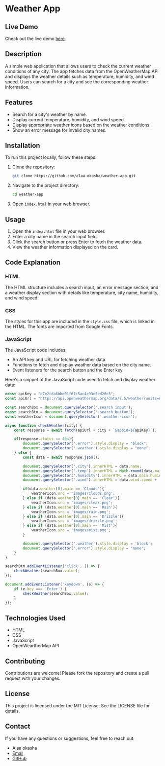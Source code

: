 # Weather App

## Live Demo
Check out the live demo [here](https://alaa-okasha.github.io/weather-app/).

## Description
A simple web application that allows users to check the current weather conditions of any city. The app fetches data from the OpenWeatherMap API and displays the weather details such as temperature, humidity, and wind speed. Users can search for a city and see the corresponding weather information.

## Features
- Search for a city's weather by name.
- Display current temperature, humidity, and wind speed.
- Display appropriate weather icons based on the weather conditions.
- Show an error message for invalid city names.

## Installation
To run this project locally, follow these steps:

1. Clone the repository:
    ```bash
    git clone https://github.com/alaa-okasha/weather-app.git
    ```

2. Navigate to the project directory:
    ```bash
    cd weather-app
    ```

3. Open `index.html` in your web browser.

## Usage
1. Open the `index.html` file in your web browser.
2. Enter a city name in the search input field.
3. Click the search button or press Enter to fetch the weather data.
4. View the weather information displayed on the card.

## Code Explanation

### HTML
The HTML structure includes a search input, an error message section, and a weather display section with details like temperature, city name, humidity, and wind speed.

### CSS
The styles for this app are included in the `style.css` file, which is linked in the HTML. The fonts are imported from Google Fonts.

### JavaScript
The JavaScript code includes:
- An API key and URL for fetching weather data.
- Functions to fetch and display weather data based on the city name.
- Event listeners for the search button and the Enter key.

Here's a snippet of the JavaScript code used to fetch and display weather data:
```javascript
const apiKey = "e7e2cda6bbd01f61c5ac4e93c5ed26e3";
const apiUrl = "https://api.openweathermap.org/data/2.5/weather?units=metric&q=";

const searchBox = document.querySelector('.search input');
const searchBtn = document.querySelector('.search button');
const weatherIcon = document.querySelector('.weather-icon');

async function checkWeather(city) {
    const response = await fetch(apiUrl + city + `&appid=${apiKey}`);

    if(response.status == 404){
        document.querySelector('.error').style.display = "block";
        document.querySelector('.weather').style.display = "none";
    } else {
        const data = await response.json();

        document.querySelector('.city').innerHTML = data.name;            
        document.querySelector('.temp').innerHTML = Math.round(data.main.temp) + '°C';            
        document.querySelector('.humidity').innerHTML = data.main.humidity + '%';            
        document.querySelector('.wind').innerHTML = data.wind.speed + ' Km/h';            

        if(data.weather[0].main == 'Clouds'){
            weatherIcon.src = 'images/clouds.png';
        } else if (data.weather[0].main == 'Clear'){
            weatherIcon.src = 'images/clear.png';
        } else if (data.weather[0].main == 'Rain'){
            weatherIcon.src = 'images/rain.png';
        } else if (data.weather[0].main == 'Drizzle'){
            weatherIcon.src = 'images/drizzle.png';
        } else if (data.weather[0].main == 'Mist'){
            weatherIcon.src = 'images/mist.png';
        }

        document.querySelector('.weather').style.display = 'block';
        document.querySelector('.error').style.display = "none";
    }
}

searchBtn.addEventListener('click', () => {
    checkWeather(searchBox.value);
});

document.addEventListener('keydown', (e) => {
    if (e.key === 'Enter') {
        checkWeather(searchBox.value);
    }
}); 
```

## Technologies Used
- HTML
- CSS
- JavaScript
- OpenWeartherMap API

## Contributing
Contributions are welcome! Please fork the repository and create a pull request with your changes.

## License
This project is licensed under the MIT License. See the LICENSE file for details.

## Contact
If you have any questions or suggestions, feel free to reach out:

- Alaa okasha
- [Email](mailto:y3040a@gmail.com)
- [GitHub](https://github.com/alaa-okasha)
